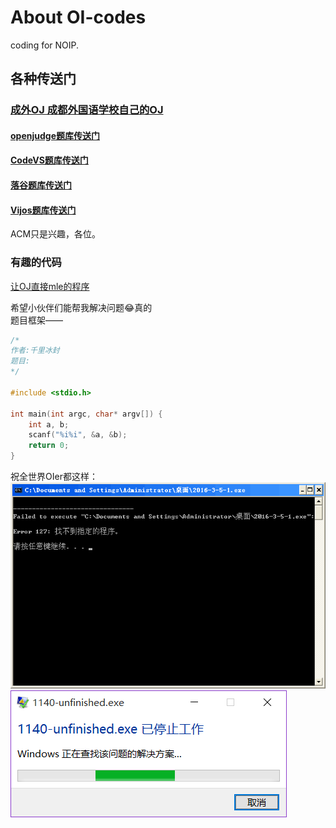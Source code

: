 # About OI-codes
coding for NOIP.

## 各种传送门
### [成外OJ 成都外国语学校自己的OJ](http://www.cwoj.tk/)
#### [openjudge题库传送门](http://noi.openjudge.cn/)
#### [CodeVS题库传送门](http://www.codevs.cn/)
#### [落谷题库传送门](http://www.luogu.org/)
#### [Vijos题库传送门](https://vijos.org/)

ACM只是兴趣，各位。

### 有趣的代码
[让OJ直接mle的程序](./tools/mle.c)

希望小伙伴们能帮我解决问题:joy:真的<br/>
题目框架——

```c
/*
作者:千里冰封
题目:
*/

#include <stdio.h>

int main(int argc, char* argv[]) {
    int a, b;
    scanf("%i%i", &a, &b);
    return 0;
}
```
祝全世界OIer都这样：<br/>
![](./error.png)<br/>
![](./error2.png)
